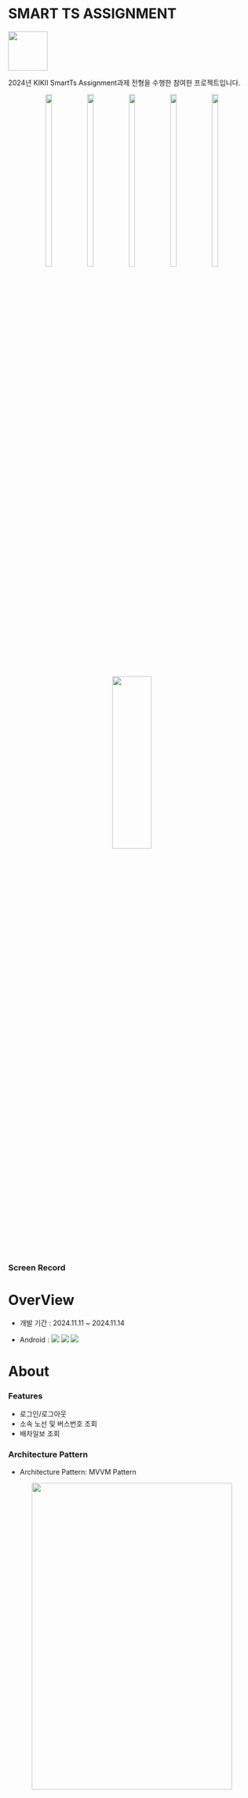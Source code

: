 # SMART TS ASSIGNMENT

<img width="80" src="https://github.com/user-attachments/assets/0ecf41cc-5c0f-426a-852c-bcaf78bfffd9">

2024년 KIKII SmartTs Assignment과제 전형을 수행한 참여한 프로젝트입니다.

<p align="center">
<img src="https://github.com/user-attachments/assets/aa4a1d00-c0d3-4074-9c91-ae49210240bc" width="16%" height="30%">
<img src="https://github.com/user-attachments/assets/a9024a5d-30a0-4fd1-b4df-c9f5e319bea8" width="16%" height="30%">
<img src="https://github.com/user-attachments/assets/eb236295-74bf-4b35-9b63-17f2d638a71d" width="16%" height="30%">
<img src="https://github.com/user-attachments/assets/3268d7b4-2680-45ba-9570-06bff5172b04" width="16%" height="30%">
<img src="https://github.com/user-attachments/assets/8d6caab5-dd01-4291-bd9f-2b0e6678d85e" width="16%" height="30%">
</p>

<p align="center">
<img src="https://github.com/user-attachments/assets/03444cfa-5737-4167-82f5-f8a4f80f4c1b" width="40%" height="30%">
</p>

### Screen Record



# OverView

- 개발 기간 : 2024.11.11 ~ 2024.11.14


- Android : <img src="https://img.shields.io/badge/Android-3DDC84?style=for-the-badge&logo=Android&logoColor=white"> <img src="https://img.shields.io/badge/Kotlin-7F52FF?style=for-the-badge&logo=Kotlin&logoColor=white"> <img src="https://img.shields.io/badge/Jetpack%20Compose-4285F4?style=for-the-badge&logo=Jetpack%20Compose&logoColor=white">

# About

### Features
- 로그인/로그아웃
- 소속 노선 및 버스번호 조회
- 배차일보 조회

### Architecture Pattern

- Architecture Pattern: MVVM Pattern
<p align="center">
<img src="https://github.com/user-attachments/assets/dbb903ad-3534-44ee-9aed-7aa82f68c633" width="90%" height="40%">
</p>


## Technology Stack
- Tools: IntelliJ 2024.2.4
- Language: Kotlin (version 2.0.10)




### Libraries:

#### UI:
- Jetpack Compose (Compiler version 1.5.1, BOM version 2024.09.00)

#### Navigation:
- Navigation Component (version 2.8.0)

#### Suspend Computing
- Coroutine (version 1.8.1)

#### DI:
- Dagger-Hilt (version 2.52)

#### DB:
- Room Database (version 2.6.1)

#### Network:
- Retrofit (version 2.9.0)
- Kotlinx Serialization (version 1.7.3)

#### Testing:
- JUnit (version 4.13.2)
- JUnit Jupiter (version 5.8.1)
- AndroidX Test (version 1.6.1)

#### CI/CD:
- Github Actions(checkout@v4)

### Foldering
```
├── SmartTsAssignment.kt
├── data
│   ├── common
│   │   └── ResultData.kt
│   ├── datasource
│   │   ├── local
│   │   │   ├── SmartTsAssignmentLocalDataSource.kt
│   │   │   ├── db
│   │   │   │   ├── InstantConverter.kt
│   │   │   │   ├── SmartTsDatabase.kt
│   │   │   │   ├── auth
│   │   │   │   │   ├── AuthDao.kt
│   │   │   │   │   └── AuthEntity.kt
│   │   │   │   ├── di
│   │   │   │   │   └── SmartTsDatabaseModule.kt
│   │   │   │   ├── dispatch
│   │   │   │   │   ├── BusType.kt
│   │   │   │   │   ├── DispatchDao.kt
│   │   │   │   │   └── DispatchEntity.kt
│   │   │   │   └── route
│   │   │   │       ├── RouteDao.kt
│   │   │   │       ├── RouteEntity.kt
│   │   │   │       ├── RouteType.kt
│   │   │   │       └── ShiftType.kt
│   │   ├── remote
│   │   │   ├── SmartTsAssignmentRemoteDataSource.kt
│   │   │   ├── api
│   │   │   │   ├── SmartTsAPIService.kt
│   │   │   │   ├── auth
│   │   │   │   │   ├── AuthRequest.kt
│   │   │   │   │   └── AuthResponse.kt
│   │   │   │   ├── di
│   │   │   │   │   └── SmartTsAPIServiceModule.kt
│   │   │   │   ├── dispatch
│   │   │   │   │   ├── DispatchRequest.kt
│   │   │   │   │   └── DispatchResponse.kt
│   │   │   │   └── route
│   │   │   │       └── RouteResponse.kt
│   ├── mapper
│   │   ├── AuthMapper.kt
│   │   ├── DispatchMapper.kt
│   │   ├── RouteMapper.kt
│   │   └── di
│   │       └── MapperModule.kt
│   ├── model
│   │   ├── AuthModel.kt
│   │   ├── DispatchModel.kt
│   │   └── RouteModel.kt
│   └── repository
│       ├── composite_repo
│       │   ├── auth_dispatch
│       │   │   ├── AuthDispatchRepository.kt
│       │   │   └── CompositeAuthDispatchRepository.kt
│       │   └── auth_route
│       │       ├── AuthRouteRepository.kt
│       │       └── CompositeAuthRouteRepository.kt
│       ├── default_repo
│       │   ├── auth
│       │   │   ├── AuthRepository.kt
│       │   │   └── DefaultAuthRepository.kt
│       │   ├── dispatch
│       │   │   ├── DefaultDispatchRepository.kt
│       │   │   └── DispatchRepository.kt
│       │   └── route
│       │       │   ├── DefaultRouteRepository.kt
│       │       │   └── RouteRepository.kt
│       └── di
│           └── SmartTsRepositoryModule.kt
├── domain
│   ├── di
│   │   ├── AuthUseCaseModule.kt
│   │   ├── DateUseCaseModule.kt
│   │   ├── DispatchUseCaseModule.kt
│   │   ├── RouteUseCaseModule.kt
│   │   └── coroutine
│   │       ├── DispatcherAnnotation.kt
│   │       └── DispatcherModule.kt
│   └── usecases
│       ├── auth
│       │   ├── GetAuthUseCases.kt
│       │   ├── LoginAuthUseCases.kt
│       │   └── LogoutAuthUseCases.kt
│       ├── date
│       │   └── DateFormatUseCases.kt
│       ├── dispatch
│       │   ├── FetchDispatchUseCases.kt
│       │   └── GetDispatchUseCases.kt
│       └── route
│           ├── FetchRouteUseCases.kt
│           └── GetRouteUseCases.kt
├── ui
│   ├── MainActivity.kt
│   ├── SmartTsApp.kt
│   ├── components
│   │   ├── app_bar
│   │   ├── card
│   │   │   └── SmartTsDriverInfoCard.kt
│   │   ├── list
│   │   │   ├── ListItem.kt
│   │   │   └── SmartTsItemList.kt
│   │   └── textField
│   │       └── SmartTsOutlinedTextField.kt
│   ├── feature
│   │   ├── auth
│   │   │   ├── AuthRoute.kt
│   │   │   ├── AuthUiState.kt
│   │   │   ├── LoginScreen.kt
│   │   │   ├── LoginUiState.kt
│   │   │   ├── LoginViewModel.kt
│   │   │   └── components
│   │   ├── dispatch
│   │   │   ├── DispatchRoute.kt
│   │   │   ├── DispatchScreen.kt
│   │   │   ├── DispatchUiState.kt
│   │   │   ├── DispatchViewModel.kt
│   │   │   └── components
│   │   │       ├── CustomDatePickerDialog.kt
│   │   │       ├── DispatchItem.kt
│   │   │       └── DispatchList.kt
│   │   ├── empty
│   │   │   └── EmptyComingSoon.kt
│   │   ├── route
│   │   │   ├── RouteRoute.kt
│   │   │   ├── RouteScreen.kt
│   │   │   ├── RouteUiState.kt
│   │   │   ├── RouteViewModel.kt
│   │   │   └── components
│   │   └── settings
│   │       ├── MainSettingsScreen.kt
│   │       ├── SettingRoute.kt
│   │       ├── SettingUiState.kt
│   │       ├── SettingViewModel.kt
│   │       ├── components
│   │       └── sub
│   │           ├── NotificationSettingsScreen.kt
│   │           ├── PrivacySettingsScreen.kt
│   │           └── account
│   │               ├── AccountSettingsScreen.kt
│   │               └── components
│   │                   └── AccountCard.kt
│   ├── navigation
│   │   ├── Route.kt
│   │   ├── SmartTsNavHost.kt
│   │   ├── SmartTsNavigationActions.kt
│   │   ├── TopLevelDestination.kt
│   │   └── components
│   │       ├── ModalNavigationDrawerContent.kt
│   │       ├── PermanentNavigationDrawerContent.kt
│   │       ├── SmartTsBottomNavigationBar.kt
│   │       ├── SmartTsNavigationRail.kt
│   │       ├── SmartTsNavigationWrapper.kt
│   │       └── policy
│   │           └── NavigationMeasurePolicy.kt
│   ├── theme
│   │   ├── Color.kt
│   │   ├── Shapes.kt
│   │   ├── Theme.kt
│   │   └── Type.kt
│   └── window
│       └── WindowState.kt
```

# 프로젝트를 통해 이룬 부분
- 애초에 기획한 모든 기능 구현 완성
- Android User가 대다수라는 걸 가만하면 DUAL, SINGLE 화면 모두 호환가능한 Reactive UI로 제작
- 안드로이드 공식문서에서 보여주는 local cache 구현 (Mutex lock만 따로 사용 안 함)
- MVVM 패턴으로 구현


# 프로젝트 이후 좀 아쉬웠던 부분
- NowinAndroid의 Sync Worker도 사용하면 좀 더 좋았을 것 같다. 추후에 기회되면 더 업그레이드 할  예정
- DB Migration Senario에 대한 구현은 하지 않음. 추후 유저들 이용 패턴 파악해보고 구현 예정
